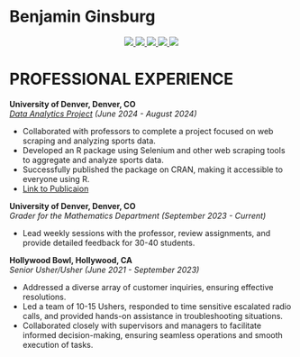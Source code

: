 # Benjamin Ginsburg

<div align="center">
  <a href="Education.md">
    <img src="https://img.shields.io/badge/Education-%23007ACC?style=for-the-badge&logo=github&logoColor=white" />
  </a>
  <a href="skills.md">
    <img src="https://img.shields.io/badge/Skills-%23007ACC?style=for-the-badge&logo=github&logoColor=white" />
  </a>
  <a href="Projects.md">
    <img src="https://img.shields.io/badge/Projects-%23007ACC?style=for-the-badge&logo=github&logoColor=white" />
  </a>
  <a href="professional-experience.md">
    <img src="https://img.shields.io/badge/Professional%20Experience-%23007ACC?style=for-the-badge&logo=github&logoColor=white" />
  </a>
  <a href="Leadership.md">
    <img src="https://img.shields.io/badge/Leadership-%23007ACC?style=for-the-badge&logo=github&logoColor=white" />
  </a>
</div>

# PROFESSIONAL EXPERIENCE

**University of Denver, Denver, CO**  
*[Data Analytics Project](https://github.com/Ginsburg1/ProSportsDraftData) (June 2024 - August 2024)*  
- Collaborated with professors to complete a project focused on web scraping and analyzing sports data.
- Developed an R package using Selenium and other web scraping tools to aggregate and analyze sports data.
- Successfully published the package on CRAN, making it accessible to everyone using R.
- [Link to Publicaion](https://cran.r-project.org/web/packages/ProSportsDraftData/index.html)

**University of Denver, Denver, CO**  
*Grader for the Mathematics Department (September 2023 - Current)*  
- Lead weekly sessions with the professor, review assignments, and provide detailed feedback for 30-40 students.

**Hollywood Bowl, Hollywood, CA**  
*Senior Usher/Usher (June 2021 - September 2023)*  
- Addressed a diverse array of customer inquiries, ensuring effective resolutions.
- Led a team of 10-15 Ushers, responded to time sensitive escalated radio calls, and provided hands-on assistance in troubleshooting situations.
- Collaborated closely with supervisors and managers to facilitate informed decision-making, ensuring seamless operations and smooth execution of tasks.

